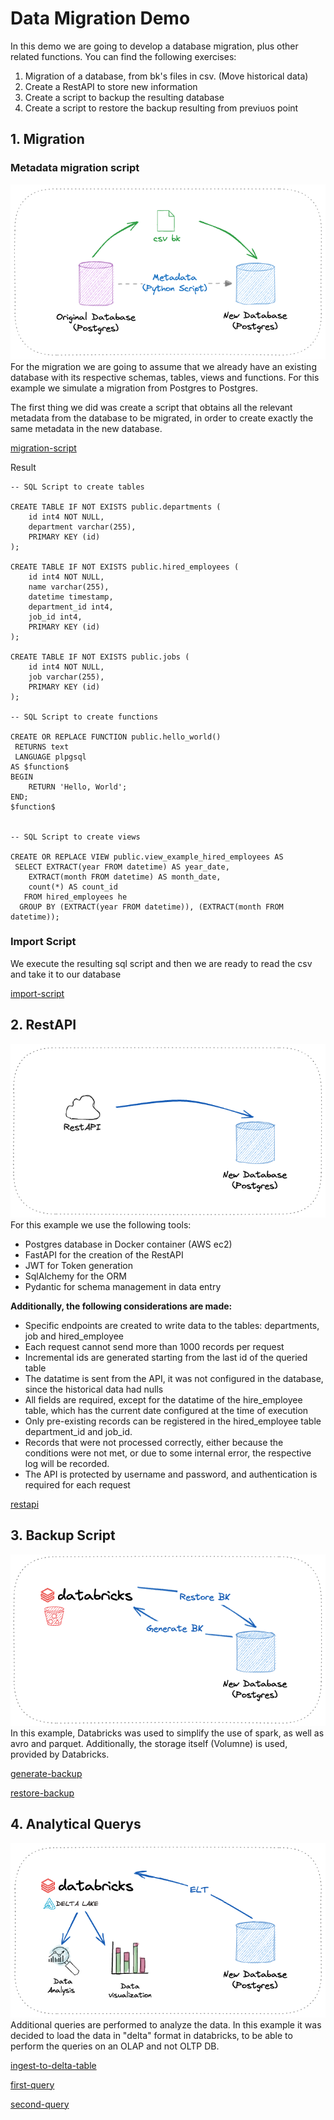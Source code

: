 # Data Migration Demo

In this demo we are going to develop a database migration, plus other related functions. You can find the following exercises:

1. Migration of a database, from bk's files in csv. (Move historical data)
2. Create a RestAPI to store new information
3. Create a script to backup the resulting database
4. Create a script to restore the backup resulting from previuos point

## 1. Migration
### Metadata migration script
![data-migration](/resources/migration.png)
For the migration we are going to assume that we already have an existing database with its respective schemas, tables, views and functions. For this example we simulate a migration from Postgres to Postgres.

The first thing we did was create a script that obtains all the relevant metadata from the database to be migrated, in order to create exactly the same metadata in the new database.

[migration-script](/1_data_migration/get_postgres_metadata.ipynb)

Result
```
-- SQL Script to create tables

CREATE TABLE IF NOT EXISTS public.departments (
    id int4 NOT NULL,
    department varchar(255),
    PRIMARY KEY (id)
);

CREATE TABLE IF NOT EXISTS public.hired_employees (
    id int4 NOT NULL,
    name varchar(255),
    datetime timestamp,
    department_id int4,
    job_id int4,
    PRIMARY KEY (id)
);

CREATE TABLE IF NOT EXISTS public.jobs (
    id int4 NOT NULL,
    job varchar(255),
    PRIMARY KEY (id)
);

-- SQL Script to create functions

CREATE OR REPLACE FUNCTION public.hello_world()
 RETURNS text
 LANGUAGE plpgsql
AS $function$
BEGIN
    RETURN 'Hello, World';
END;
$function$


-- SQL Script to create views

CREATE OR REPLACE VIEW public.view_example_hired_employees AS
 SELECT EXTRACT(year FROM datetime) AS year_date,
    EXTRACT(month FROM datetime) AS month_date,
    count(*) AS count_id
   FROM hired_employees he
  GROUP BY (EXTRACT(year FROM datetime)), (EXTRACT(month FROM datetime));
```

### Import Script
We execute the resulting sql script and then we are ready to read the csv and take it to our database

[import-script](/1_data_migration/Import_to_postgres_from_csv.ipynb)


## 2. RestAPI
![rest-api](/resources/restapi.png)
For this example we use the following tools:
- Postgres database in Docker container (AWS ec2)
- FastAPI for the creation of the RestAPI
- JWT for Token generation
- SqlAlchemy for the ORM
- Pydantic for schema management in data entry

**Additionally, the following considerations are made:**

- Specific endpoints are created to write data to the tables: departments, job and hired_employee
- Each request cannot send more than 1000 records per request
- Incremental ids are generated starting from the last id of the queried table
- The datatime is sent from the API, it was not configured in the database, since the historical data had nulls
- All fields are required, except for the datatime of the hire_employee table, which has the current date configured at the time of execution
- Only pre-existing records can be registered in the hired_employee table department_id and job_id.
- Records that were not processed correctly, either because the conditions were not met, or due to some internal error, the respective log will be recorded.
- The API is protected by username and password, and authentication is required for each request

[restapi](/2_restapi_demo/)

## 3. Backup Script
![backup-script](/resources/backup_db.png)
In this example, Databricks was used to simplify the use of spark, as well as avro and parquet. Additionally, the storage itself (Volumne) is used, provided by Databricks.

[generate-backup](/3_backup_scripts/create_bk_from_postgres_to_avro.ipynb)

[restore-backup](/3_backup_scripts/recover_bk_from_avro_to_postgres.ipynb)

## 4. Analytical Querys
![analytics](/resources/analytics.png)
Additional queries are performed to analyze the data. In this example it was decided to load the data in "delta" format in databricks, to be able to perform the queries on an OLAP and not OLTP DB.

[ingest-to-delta-table](/4_analytical_querys/ingest_from_postgres_to_delta.ipynb)

[first-query](/4_analytical_querys/first_query.sql)

[second-query](/4_analytical_querys/second_query.sql)
